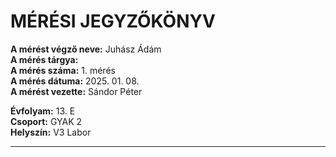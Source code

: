 # MÉRÉSI JEGYZŐKÖNYV

**A mérést végző neve:** Juhász Ádám   
**A mérés tárgya:**   
**A mérés száma:** 1. mérés  
**A mérés dátuma:** 2025. 01. 08.    
**A mérést vezette:** Sándor Péter  

**Évfolyam:** 13. E  
**Csoport:** GYAK 2  
**Helyszín:** V3 Labor  

---
